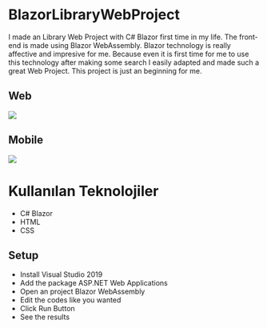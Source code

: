 # BlazorLibraryWebProject
I made an Library Web Project with C# Blazor first time in my life. The front-end is made using Blazor WebAssembly. Blazor technology is really affective and impresive for me. Because even it is first time for me to use this technology after making some search I easily adapted and made such a great Web Project. This project is just an beginning for me. 

## Web

<img src="GifFiles/webproject.gif">

## Mobile

<img src="GifFiles/webprojectmobil.gif">

# Kullanılan Teknolojiler

- C# Blazor
- HTML
- CSS

## Setup

- Install Visual Studio 2019
- Add the package ASP.NET Web Applications
- Open an project Blazor WebAssembly
- Edit the codes like you wanted
- Click Run Button
- See the results

